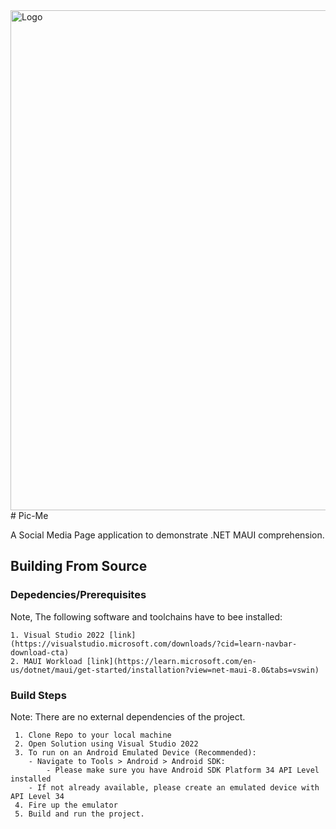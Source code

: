 <img src="https://github.com/kamva9697/ProfilePage/assets/13321065/1c38d4c8-cbf3-4494-8e43-1bd13f5c41d7" alt=Logo height= 800 width= 800>
# Pic-Me

A Social Media Page application to demonstrate .NET MAUI comprehension.

## Building From Source

### Depedencies/Prerequisites
Note, The following software and toolchains have to bee installed:

	1. Visual Studio 2022 [link](https://visualstudio.microsoft.com/downloads/?cid=learn-navbar-download-cta)
	2. MAUI Workload [link](https://learn.microsoft.com/en-us/dotnet/maui/get-started/installation?view=net-maui-8.0&tabs=vswin)

### Build Steps
Note: There are no external dependencies of the project.
```
 1. Clone Repo to your local machine
 2. Open Solution using Visual Studio 2022
 3. To run on an Android Emulated Device (Recommended):
	- Navigate to Tools > Android > Android SDK:
		- Please make sure you have Android SDK Platform 34 API Level installed
	- If not already available, please create an emulated device with API Level 34
 4. Fire up the emulator
 5. Build and run the project.
```
